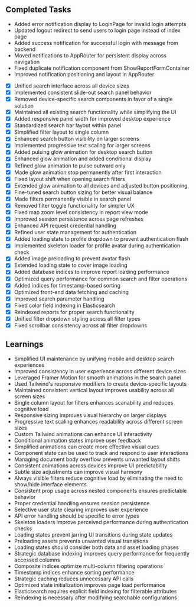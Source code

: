 ## Completed Tasks

- Added error notification display to LoginPage for invalid login attempts
- Updated logout redirect to send users to login page instead of index page
- Added success notification for successful login with message from backend
- Moved notifications to AppRouter for persistent display across navigation
- Fixed duplicate notification component from ShowReportFormContainer
- Improved notification positioning and layout in AppRouter
- [x] Unified search interface across all device sizes
- [x] Implemented consistent slide-out search panel behavior
- [x] Removed device-specific search components in favor of a single solution
- [x] Maintained all existing search functionality while simplifying the UI
- [x] Added responsive panel width for improved desktop experience
- [x] Standardized search bar layout within panel
- [x] Simplified filter layout to single column
- [x] Enhanced search button visibility on larger screens
- [x] Implemented progressive text scaling for larger screens
- [x] Added pulsing glow animation for desktop search button
- [x] Enhanced glow animation and added conditional display
- [x] Refined glow animation to pulse outward only
- [x] Made glow animation stop permanently after first interaction
- [x] Fixed layout shift when opening search filters
- [x] Extended glow animation to all devices and adjusted button positioning
- [x] Fine-tuned search button sizing for better visual balance
- [x] Made filters permanently visible in search panel
- [x] Removed filter toggle functionality for simpler UX
- [x] Fixed map zoom level consistency in report view mode
- [x] Improved session persistence across page refreshes
- [x] Enhanced API request credential handling
- [x] Refined user state management for authentication
- [x] Added loading state to profile dropdown to prevent authentication flash
- [x] Implemented skeleton loader for profile avatar during authentication check
- [x] Added image preloading to prevent avatar flash
- [x] Extended loading state to cover image loading
- [x] Added database indices to improve report loading performance
- [x] Optimized query performance for common search and filter operations
- [x] Added indices for timestamp-based sorting
- [x] Optimized front-end data fetching and caching
- [x] Improved search parameter handling
- [x] Fixed color field indexing in Elasticsearch
- [x] Reindexed reports for proper search functionality
- [x] Unified filter dropdown styling across all filter types
- [x] Fixed scrollbar consistency across all filter dropdowns

## Learnings
- Simplified UI maintenance by unifying mobile and desktop search experiences
- Improved consistency in user experience across different device sizes
- Leveraged Framer Motion for smooth animations in the search panel
- Used Tailwind's responsive modifiers to create device-specific layouts
- Maintained consistent vertical layout improves usability across all screen sizes
- Single column layout for filters enhances scanability and reduces cognitive load
- Responsive sizing improves visual hierarchy on larger displays
- Progressive text scaling enhances readability across different screen sizes
- Custom Tailwind animations can enhance UI interactivity
- Conditional animation states improve user feedback
- Simplified animations can create more effective visual cues
- Component state can be used to track and respond to user interactions
- Managing document body overflow prevents unwanted layout shifts
- Consistent animations across devices improve UI predictability
- Subtle size adjustments can improve visual harmony
- Always visible filters reduce cognitive load by eliminating the need to show/hide interface elements
- Consistent prop usage across nested components ensures predictable behavior
- Proper credential handling ensures session persistence
- Selective user state clearing improves user experience
- API error handling should be specific to error types
- Skeleton loaders improve perceived performance during authentication checks
- Loading states prevent jarring UI transitions during state updates
- Preloading assets prevents unwanted visual transitions
- Loading states should consider both data and asset loading phases
- Strategic database indexing improves query performance for frequently accessed columns
- Composite indices optimize multi-column filtering operations
- Timestamp indices enhance sorting performance
- Strategic caching reduces unnecessary API calls
- Optimized state initialization improves page load performance
- Elasticsearch requires explicit field indexing for filterable attributes
- Reindexing is necessary after modifying searchable configurations
